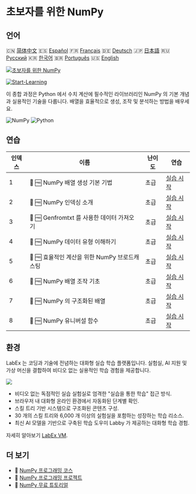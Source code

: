 # 초보자를 위한 NumPy

## 언어

🇨🇳 [简体中文](README_zh.md) 🇪🇸 [Español](README_es.md) 🇫🇷 [Français](README_fr.md) 🇩🇪 [Deutsch](README_de.md) 🇯🇵 [日本語](README_ja.md) 🇷🇺 [Русский](README_ru.md) 🇰🇷 [한국어](README_ko.md) 🇧🇷 [Português](README_pt.md) 🇺🇸 [English](README.md) 

[![초보자를 위한 NumPy](https://cover-creator.labex.io/numpy-for-beginners.png?lang=ko)](https://labex.io/ko/courses/numpy-for-beginners)

[![Start-Learning](https://img.shields.io/badge/Start-Learning-whitesmoke?style=for-the-badge)](https://labex.io/ko/courses/numpy-for-beginners)

이 종합 과정은 Python 에서 수치 계산에 필수적인 라이브러리인 NumPy 의 기본 개념과 실용적인 기술을 다룹니다. 배열을 효율적으로 생성, 조작 및 분석하는 방법을 배우세요.

![NumPy](https://img.shields.io/badge/NumPy-whitesmoke?style=for-the-badge&logo=numpy)
![Python](https://img.shields.io/badge/Python-whitesmoke?style=for-the-badge&logo=python)


## 연습

|   인덱스 | 이름                                          | 난이도   | 연습                                                                                                          |
|----------|-----------------------------------------------|----------|---------------------------------------------------------------------------------------------------------------|
|        1 | 📖 🆓 NumPy 배열 생성 기본 기법               | 초급     | <a target='_blank' href='https://labex.io/ko/tutorials/numpy-numpy-array-creation-596338'>실습 시작</a>       |
|        2 | 📖 🆓 NumPy 인덱싱 소개                       | 초급     | <a target='_blank' href='https://labex.io/ko/tutorials/numpy-numpy-indexing-on-ndarrays-596339'>실습 시작</a> |
|        3 | 📖 🆓 Genfromtxt 를 사용한 데이터 가져오기    | 초급     | <a target='_blank' href='https://labex.io/ko/tutorials/numpy-numpy-io-genfromtxt-596340'>실습 시작</a>        |
|        4 | 📖 🆓 NumPy 데이터 유형 이해하기              | 초급     | <a target='_blank' href='https://labex.io/ko/tutorials/numpy-numpy-data-types-596341'>실습 시작</a>           |
|        5 | 📖 🆓 효율적인 계산을 위한 NumPy 브로드캐스팅 | 초급     | <a target='_blank' href='https://labex.io/ko/tutorials/numpy-numpy-broadcasting-596342'>실습 시작</a>         |
|        6 | 📖 🆓 NumPy 배열 조작 기초                    | 초급     | <a target='_blank' href='https://labex.io/ko/tutorials/numpy-numpy-copies-and-views-596343'>실습 시작</a>     |
|        7 | 📖 🆓 NumPy 의 구조화된 배열                  | 초급     | <a target='_blank' href='https://labex.io/ko/tutorials/numpy-numpy-structured-arrays-596344'>실습 시작</a>    |
|        8 | 📖 🆓 NumPy 유니버설 함수                     | 초급     | <a target='_blank' href='https://labex.io/ko/tutorials/numpy-numpy-universal-functions-596345'>실습 시작</a>  |

## 환경

LabEx 는 코딩과 기술에 전념하는 대화형 실습 학습 플랫폼입니다. 실험실, AI 지원 및 가상 머신을 결합하여 비디오 없는 실용적인 학습 경험을 제공합니다.

![](https://tutorial-screenshot.getvm.io/images/vm-1725247253.png)

- 비디오 없는 독점적인 실습 실험실로 엄격한 "실습을 통한 학습" 접근 방식.
- 브라우저 내 대화형 온라인 환경에서 자동화된 단계별 확인.
- 스킬 트리 기반 시스템으로 구조화된 콘텐츠 구성.
- 30 개의 스킬 트리와 6,000 개 이상의 실험실을 포함하는 성장하는 학습 리소스.
- 최신 AI 모델을 기반으로 구축된 학습 도우미 Labby 가 제공하는 대화형 학습 경험.

자세히 알아보기 [LabEx VM](https://support.labex.io/using-labex/virtual-machine).

## 더 보기

- 🔗 [NumPy 프로그래밍 코스](https://github.com/labex-labs/awesome-programming-courses)
- 🔗 [NumPy 프로그래밍 프로젝트](https://github.com/labex-labs/awesome-programming-projects)
- 🔗 [NumPy 무료 튜토리얼](https://github.com/labex-labs/numpy-free-tutorials)

